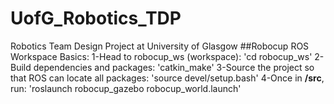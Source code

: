 # UofG_Robotics_TDP
Robotics Team Design Project at University of Glasgow
##Robocup ROS Workspace Basics:
1-Head to robocup_ws (workspace): 
'cd robocup_ws'
2-Build dependencies and packages: 
'catkin_make'
3-Source the project so that ROS can locate all packages: 
'source devel/setup.bash'
4-Once in **/src**, run:
'roslaunch robocup_gazebo robocup_world.launch'
